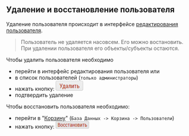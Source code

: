 ## Удаление и восстановление пользователя

Удаление пользователя происходит в интерфейсе [редактирования пользователя](accounts-user-edit.md).

>Пользователь не удаляется насовсем. Его можно востановить.
>При удалении пользователя его объекты/субъекты остаются.

Чтобы удалить пользователя необходимо
- перейти в интерфейс редактирования пользователя
или 
- в список пользователей (`только администраторы`)
- нажать кнопку: ![](../images/button-user-delete.png)
- подтвердить удаление

Чтобы восстановить пользователя необходимо: 
- перейти в "[Корзину](database-trash.md)" (`База Данных -> Корзина -> Пользователи`)
- нажать кнопку: ![](../images/button-user-restore.png)
